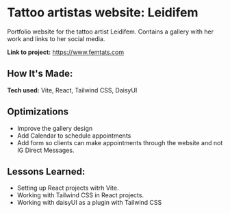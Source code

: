 
# Tattoo artistas website: Leidifem 
Portfolio website for the tattoo artist Leidifem. Contains a gallery with her work
and links to her social media.

**Link to project:** https://www.femtats.com

## How It's Made:

**Tech used:** Vite, React, Tailwind CSS, DaisyUI

## Optimizations
- Improve the gallery design 
- Add Calendar to schedule appointments
- Add form so clients can make appointments through the website and not IG Direct Messages.

## Lessons Learned:
- Setting up React projects witrh Vite.
- Working with Tailwind CSS in React projects.
- Working with daisyUI as a plugin with Tailwind CSS
